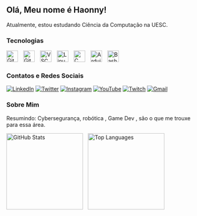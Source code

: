 ## Olá, Meu nome é Haonny!

Atualmente, estou estudando Ciência da Computação na UESC.

### Tecnologias

<p align="left">
  <img 
      alt="Git"
      title="Git" 
      width="30px" 
      style="padding-right: 10px;" 
      src="https://cdn.jsdelivr.net/gh/devicons/devicon@latest/icons/git/git-original.svg" 
  />
  <img 
      alt="GitHub"
      title="GitHub"
      width="30px" 
      style="padding-right: 10px;" 
      src="https://cdn.jsdelivr.net/gh/devicons/devicon@latest/icons/github/github-original.svg" 
  />
  <img 
      alt="VSCode"
      title="VSCode"
      width="30px" 
      style="padding-right: 10px;" 
      src="https://cdn.jsdelivr.net/gh/devicons/devicon@latest/icons/vscode/vscode-original.svg" 
  />
  <img 
      alt="Linux"
      title="Linux"
      width="30px" 
      style="padding-right: 10px;" 
      src="https://cdn.jsdelivr.net/gh/devicons/devicon@latest/icons/linux/linux-original.svg" 
  />
  <img 
      alt="C"
      title="C"
      width="30px" 
      style="padding-right: 10px;" 
      src="https://cdn.jsdelivr.net/gh/devicons/devicon@latest/icons/c/c-original.svg" 
  />
  <img 
      alt="Arduino"
      title="Arduino"
      width="30px" 
      style="padding-right: 10px;" 
      src="https://cdn.jsdelivr.net/gh/devicons/devicon@latest/icons/arduino/arduino-original.svg" 
  />
  <img 
      alt="Bash"
      title="Bash"
      width="30px" 
      style="padding-right: 10px;" 
      src="https://cdn.jsdelivr.net/gh/devicons/devicon@latest/icons/bash/bash-original.svg" 
  />
</p>

### Contatos e Redes Sociais

[![LinkedIn](https://img.shields.io/badge/-LinkedIn-0A66C2?style=flat&logo=linkedin&logoColor=white)](https://www.linkedin.com/in/seu-perfil/)
[![Twitter](https://img.shields.io/badge/-Twitter-1DA1F2?style=flat&logo=twitter&logoColor=white)](https://twitter.com/seu-usuario/)
[![Instagram](https://img.shields.io/badge/-Instagram-E4405F?style=flat&logo=instagram&logoColor=white)](https://www.instagram.com/seu-usuario/)
[![YouTube](https://img.shields.io/badge/-YouTube-FF0000?style=flat&logo=youtube&logoColor=white)](https://www.youtube.com/@Ondinhas1)
[![Twitch](https://img.shields.io/badge/-Twitch-9146FF?style=flat&logo=twitch&logoColor=white)](https://www.twitch.tv/seu-usuario/)
[![Gmail](https://img.shields.io/badge/-Gmail-D14836?style=flat&logo=gmail&logoColor=white)](mailto:vhnaraujo.cic@uesc.br)

### Sobre Mim

Resumindo: Cybersegurança, robótica , Game Dev , são o que me trouxe para essa área.
<p>
  <a href="https://github.com/anuraghazra/github-readme-stats" target="_blank" rel="noopener noreferrer">
    <img
      align="left"
      alt="GitHub Stats"
      height="200"
      style="padding-right: 10px;"
      src="https://github-readme-stats.vercel.app/api?username=victorhaonny&show_icons=true&title_color=a855f7&text_color=c084fc&icon_color=a855f7&bg_color=0d1117"
    />
  </a>

  <a href="https://github.com/anuraghazra/github-readme-stats" target="_blank" rel="noopener noreferrer">
    <img
      align="left"
      alt="Top Languages"
      height="200"
      style="padding-right: 10px;"
      src="https://github-readme-stats.vercel.app/api/top-langs/?username=victorhaonny&layout=compact&title_color=a855f7&text_color=c084fc&icon_color=a855f7&bg_color=0d1117"
    />
  </a>


